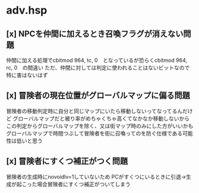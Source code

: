# adv.hsp


## [x] NPCを仲間に加えるとき召喚フラグが消えない問題
仲間に加える処理でcbitmod 964, tc, 0　となっているが恐らくcbitmod 964, rc, 0　の間違い
ただ、仲間に対しては判定に使われることはないビットなので特に害はないはず

## [x] 冒険者の現在位置がグローバルマップに偏る問題
冒険者の移動判定時に自分と同じマップにいたら移動しないってなってるんだけど
グローバルマップだと被り率がめちゃくちゃ高くてなかなか移動しないから
この判定からグローバルマップを除く、又は街マップ時のみにした方がいいかも
グローバルマップで時間つぶして冒険者を街に召喚ってのを防ぐ仕様である可能性は低いと思う

## [x] 冒険者にすくつ補正がつく問題
冒険者の生成時にnovoidlv=1していないため
PCがすくつにいるときに引退→生成が起こった場合冒険者にすくつ補正がついてしまう

